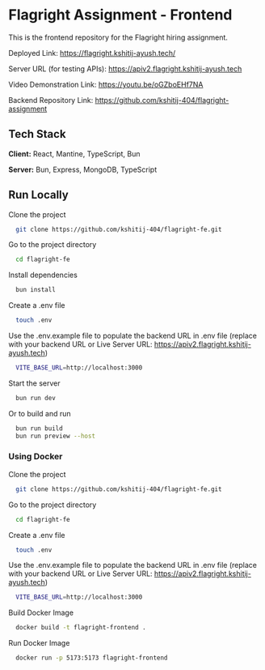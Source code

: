 
# Flagright Assignment - Frontend

This is the frontend repository for the Flagright hiring assignment.

Deployed Link: https://flagright.kshitij-ayush.tech/

Server URL (for testing APIs): https://apiv2.flagright.kshitij-ayush.tech

Video Demonstration Link: https://youtu.be/oGZboEHf7NA

Backend Repository Link: https://github.com/kshitij-404/flagright-assignment




## Tech Stack

**Client:** React, Mantine, TypeScript, Bun

**Server:** Bun, Express, MongoDB, TypeScript


## Run Locally

Clone the project

```bash
  git clone https://github.com/kshitij-404/flagright-fe.git
```

Go to the project directory

```bash
  cd flagright-fe
```

Install dependencies

```bash
  bun install
```

Create a .env file 

```bash
  touch .env
```

Use the .env.example file to populate the backend URL in .env file (replace with your backend URL or Live Server URL: https://apiv2.flagright.kshitij-ayush.tech)

```bash
  VITE_BASE_URL=http://localhost:3000 
```

Start the server

```bash
  bun run dev
```

Or to build and run

```bash
  bun run build
  bun run preview --host
```

### Using Docker

Clone the project

```bash
  git clone https://github.com/kshitij-404/flagright-fe.git
```

Go to the project directory

```bash
  cd flagright-fe
```

Create a .env file 

```bash
  touch .env
```

Use the .env.example file to populate the backend URL in .env file (replace with your backend URL or Live Server URL: https://apiv2.flagright.kshitij-ayush.tech)

```bash
  VITE_BASE_URL=http://localhost:3000 
```

Build Docker Image

```bash
  docker build -t flagright-frontend .
```

Run Docker Image
```bash
  docker run -p 5173:5173 flagright-frontend
```
